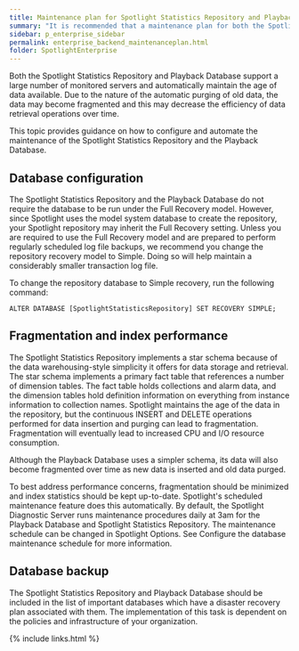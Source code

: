 ```yaml
---
title: Maintenance plan for Spotlight Statistics Repository and Playback Database
summary: "It is recommended that a maintenance plan for both the Spotlight Statistics Repository and the Playback Database is implemented."
sidebar: p_enterprise_sidebar
permalink: enterprise_backend_maintenanceplan.html
folder: SpotlightEnterprise
---
```



Both the Spotlight Statistics Repository and Playback Database support a large number of monitored servers and automatically maintain the age of data available. Due to the nature of the automatic purging of old data, the data may become fragmented and this may decrease the efficiency of data retrieval operations over time.

This topic provides guidance on how to configure and automate the maintenance of the Spotlight Statistics Repository and the Playback Database.

## Database configuration

The Spotlight Statistics Repository and the Playback Database do not require the database to be run under the Full Recovery model. However, since Spotlight uses the model system database to create the repository, your Spotlight repository may inherit the Full Recovery setting. Unless you are required to use the Full Recovery model and are prepared to perform regularly scheduled log file backups, we recommend you change the repository recovery model to Simple. Doing so will help maintain a considerably smaller transaction log file.

To change the repository database to Simple recovery, run the following command:

```
ALTER DATABASE [SpotlightStatisticsRepository] SET RECOVERY SIMPLE;
```

## Fragmentation and index performance

The Spotlight Statistics Repository implements a star schema because of the data warehousing-style simplicity it offers for data storage and retrieval. The star schema implements a primary fact table that references a number of dimension tables. The fact table holds collections and alarm data, and the dimension tables hold definition information on everything from instance information to collection names. Spotlight maintains the age of the data in the repository, but the continuous INSERT and DELETE operations performed for data insertion and purging can lead to fragmentation. Fragmentation will eventually lead to increased CPU and I/O resource consumption.

Although the Playback Database uses a simpler schema, its data will also become fragmented over time as new data is inserted and old data purged.

To best address performance concerns, fragmentation should be minimized and index statistics should be kept up-to-date. Spotlight's scheduled maintenance feature does this automatically. By default, the Spotlight Diagnostic Server runs maintenance procedures daily at 3am for the Playback Database and Spotlight Statistics Repository. The maintenance schedule can be changed in Spotlight Options. See Configure the database maintenance schedule for more information.

## Database backup

The Spotlight Statistics Repository and Playback Database should be included in the list of important databases which have a disaster recovery plan associated with them. The implementation of this task is dependent on the policies and infrastructure of your organization.

{% include links.html %}
